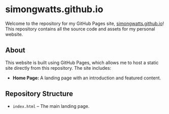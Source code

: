 # simongwatts.github.io

Welcome to the repository for my GitHub Pages site, [simongwatts.github.io](https://simongwatts.github.io)! This repository contains all the source code and assets for my personal website.

## About

This website is built using GitHub Pages, which allows me to host a static site directly from this repository. The site includes:

- **Home Page:** A landing page with an introduction and featured content.

## Repository Structure

- `index.html` – The main landing page.
